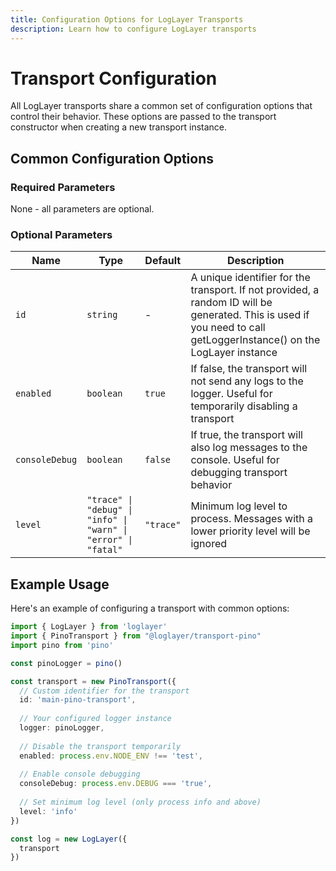 ```yaml
---
title: Configuration Options for LogLayer Transports
description: Learn how to configure LogLayer transports
---
```


# Transport Configuration

All LogLayer transports share a common set of configuration options that control their behavior. These options are passed to the transport constructor when creating a new transport instance.

## Common Configuration Options

### Required Parameters

None - all parameters are optional.

### Optional Parameters

| Name | Type | Default | Description |
|------|------|---------|-------------|
| `id` | `string` | - | A unique identifier for the transport. If not provided, a random ID will be generated. This is used if you need to call getLoggerInstance() on the LogLayer instance |
| `enabled` | `boolean` | `true` | If false, the transport will not send any logs to the logger. Useful for temporarily disabling a transport |
| `consoleDebug` | `boolean` | `false` | If true, the transport will also log messages to the console. Useful for debugging transport behavior |
| `level` | `"trace" \| "debug" \| "info" \| "warn" \| "error" \| "fatal"` | `"trace"` | Minimum log level to process. Messages with a lower priority level will be ignored |

## Example Usage

Here's an example of configuring a transport with common options:

```typescript
import { LogLayer } from 'loglayer'
import { PinoTransport } from "@loglayer/transport-pino"
import pino from 'pino'

const pinoLogger = pino()

const transport = new PinoTransport({
  // Custom identifier for the transport
  id: 'main-pino-transport',
  
  // Your configured logger instance
  logger: pinoLogger,
  
  // Disable the transport temporarily
  enabled: process.env.NODE_ENV !== 'test',
  
  // Enable console debugging
  consoleDebug: process.env.DEBUG === 'true',
  
  // Set minimum log level (only process info and above)
  level: 'info'
})

const log = new LogLayer({
  transport
})
```
